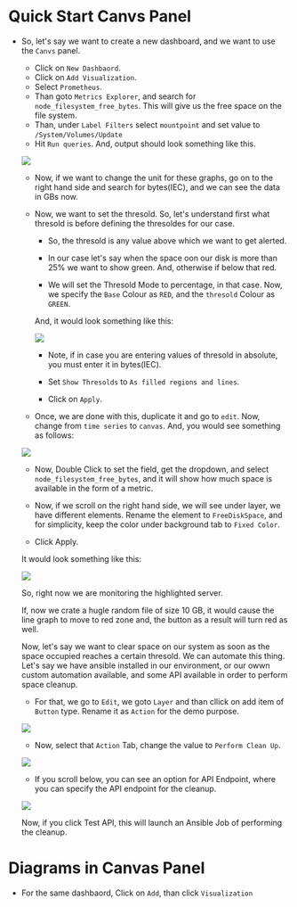 # Quick Start Canvs Panel

- So, let's say we want to create a new dashboard, and we want to use the `Canvs` panel.
  - Click on `New Dashbaord`.
  - Click on `Add Visualization`.
  - Select `Prometheus`.
  - Than goto `Metrics Explorer`, and search for `node_filesystem_free_bytes`. This will give us the free space on the file system.
  - Than, under `Label Filters` select `mountpoint` and set value to `/System/Volumes/Update`
  - Hit `Run queries`. And, output should look something like this.
  
  ![](./imgs/Screenshot%202024-02-12%20at%202.29.46 AM.png)

  - Now, if we want to change the unit for these graphs, go on to the right hand side and search for bytes(IEC), and we can see the data in GBs now.

  - Now, we want to set the thresold. So, let's understand first what thresold is before defining the thresoldes for our case.

    - So, the thresold is any value above which we want to get alerted.

    - In our case let's say when the space oon our disk is more than 25% we want to show green. And, otherwise if below that red.

    - We will set the Thresold Mode to percentage, in that case. Now, we specify the `Base` Colour as `RED`, and the `thresold` Colour as `GREEN`.

    And, it would look something like this:

    ![](./imgs/Screenshot%202024-02-12%20at%202.47.18 AM.png)

    - Note, if in case you are entering values of thresold in absolute, you must enter it in bytes(IEC).

    - Set `Show Thresolds` to `As filled regions and lines`.

    - Click on `Apply`.

  - Once, we are done with this, duplicate it and go to `edit`. Now, change from `time series` to `canvas`. And, you would see something as follows:

  ![](./imgs/Screenshot%202024-02-12%20at%202.53.36 AM.png)

  - Now, Double Click to set the field, get the dropdown, and select `node_filesystem_free_bytes`, and it will show how much space is available in the form of a metric.

  - Now, if we scroll on the right hand side, we will see under layer, we have different elements. Rename the element to `FreeDiskSpace`, and for simplicity, keep the color under background tab to `Fixed Color`.

  - Click Apply.
  
  It would look something like this:

  ![](./imgs/Screenshot%202024-02-12%20at%203.03.50 AM.png)

  So, right now we are monitoring the highlighted server.

  If, now we crate a hugle random file of size 10 GB, it would cause the line graph to move to red zone and, the button as a result will turn red as well.

  Now, let's say we want to clear space on our system as soon as the space occupied reaches a certain thresold. We can automate this thing. Let's say we have ansible installed in our environment, or our owwn custom automation available, and some API available in order to perform space cleanup.

  - For that, we go to `Edit`, we goto `Layer` and than cllick on add item of `Button` type. Rename it as `Action` for the demo purpose.
  
  ![](./imgs/Screenshot%202024-03-10%20at%203.31.23 AM.png)

  - Now, select that `Action` Tab, change the value to `Perform Clean Up`.

  ![](./imgs/Screenshot%202024-03-10%20at%203.34.47 AM.png)

  - If you scroll below, you can see an option for API Endpoint, where you can specify the API endpoint for the cleanup.

  ![](./imgs/Screenshot%202024-03-10%20at%203.37.25 AM.png)

  Now, if you click Test API, this will launch an Ansible Job of performing the cleanup.

# Diagrams in Canvas Panel

- For the same dashbaord, Click on `Add`, than click `Visualization`